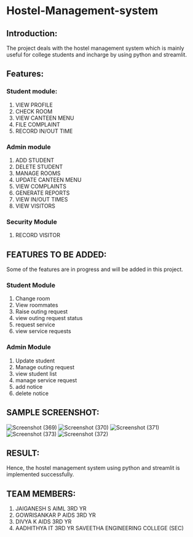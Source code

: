 # Hostel-Management-system

## Introduction:
The project deals with the hostel management system which is mainly useful for college students and incharge by using python and streamlit.

## Features:

### Student module:
1. VIEW PROFILE
2. CHECK ROOM
3. VIEW CANTEEN MENU
4. FILE COMPLAINT
5. RECORD IN/OUT TIME

### Admin module
1. ADD STUDENT
2. DELETE STUDENT
3. MANAGE ROOMS
4. UPDATE CANTEEN MENU
5. VIEW COMPLAINTS
6. GENERATE REPORTS
7. VIEW IN/OUT TIMES
8. VIEW VISITORS

### Security Module
1. RECORD VISITOR
   

## FEATURES TO BE ADDED:
Some of the features are in progress and will be added in this project.

### Student Module
1. Change room
2. View roommates
3. Raise outing request
4. view outing request status
5. request service
6. view service requests

### Admin Module
1. Update student
2. Manage outing request
3. view student list
4. manage service request
5. add notice
6. delete notice


## SAMPLE SCREENSHOT:
![Screenshot (369)](https://github.com/user-attachments/assets/490e883f-f89b-41ed-aa35-c70101dc164a)
![Screenshot (370)](https://github.com/user-attachments/assets/ebf09f7b-0f67-4386-b9c0-6e8f453daa18)
![Screenshot (371)](https://github.com/user-attachments/assets/1add7652-c857-44e6-b8fd-df68a5951873)
![Screenshot (373)](https://github.com/user-attachments/assets/98f86d16-67c4-4fa1-93d6-5cd4f2bef4ff)
![Screenshot (372)](https://github.com/user-attachments/assets/f24727e0-4052-4d5e-ac89-fbaecf22a69c)

## RESULT:
Hence, the hostel management system using python and streamlit is implemented successfully.

## TEAM MEMBERS:
1. JAIGANESH S AIML 3RD YR
2. GOWRISANKAR P AIDS 3RD YR
3. DIVYA K AIDS 3RD YR
4. AADHITHYA IT 3RD YR
SAVEETHA ENGINEERING COLLEGE (SEC)

   
